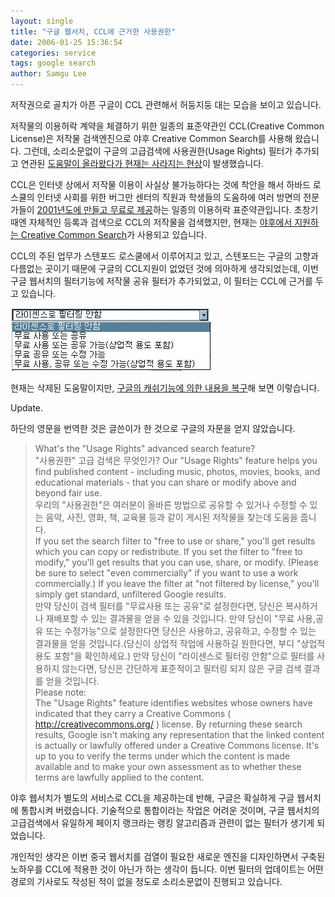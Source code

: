 ```yaml
---
layout: single
title: "구글 웹서치, CCL에 근거한 사용권한"
date: 2006-01-25 15:36:54
categories: service
tags: google search
author: Samgu Lee
---
```


저작권으로 골치가 아픈 구글이 CCL 관련해서 허둥지둥 대는 모습을 보이고 있습니다.

저작물의 이용허락 계약을 체결하기 위한 일종의 표준약관인 CCL(Creative Common License)은 저작물 검색엔진으로 야후 Creative Common Search를 사용해 왔습니다. 그런데, 소리소문없이 구글의 고급검색에 사용권한(Usage Rights) 필터가 추가되고 연관된 [도움말이 올라왔다가 현재는 사라지는 현상](http://www.google.com/support/bin/answer.py?answer=29508)이 발생했습니다.

CCL은 인터넷 상에서 저작물 이용이 사실상 불가능하다는 것에 착안을 해서 하바드 로스쿨의 인터넷 사회를 위한 버그만 센터의 직원과 학생들의 도움하에 여러 방면의 전문가들이 [2001년도에 만들고 무료로 제공](http://www.creativecommons.or.kr/faq/faq.php)하는 일종의 이용허락 표준약관입니다. 초창기 때엔 자체적인 등록과 검색으로 CCL의 저작물을 검색했지만, 현재는 [야후에서 지원하는 Creative Common Search](http://search.yahoo.com/cc)가 사용되고 있습니다.

CCL의 주된 업무가 스텐포드 로스쿨에서 이루어지고 있고, 스텐포드는 구글의 고향과 다름없는 곳이기 때문에 구글의 CCL지원이 없었던 것에 의아하게 생각되었는데, 이번 구글 웹서치의 필터기능에 저작물 공유 필터가 추가되었고, 이 필터는 CCL에 근거를 두고 있습니다.

![구글 서치 Creative Commons 필터](/assets/google_search_ccl_filter.jpg)

현재는 삭제된 도움말이지만, [구글의 캐쉬기능에 의한 내용을 복구](http://66.102.7.104/search?q=cache:RyhWA2yMqysJ:www.google.com/support/bin/answer.py%3Fanswer%3D29508+google+Usage+Rights&hl=ko&gl=kr&ct=clnk&cd=1&lr=lang_en|lang_ko)해 보면 이렇습니다.

Update.

하단의 영문을 번역한 것은 글쓴이가 한 것으로 구글의 자문을 얻지 않았습니다.

> What's the "Usage Rights" advanced search feature?  
> "사용권한" 고급 검색은 무엇인가?
> Our "Usage Rights" feature helps you find published content - including music, photos, movies, books, and educational materials - that you can share or modify above and beyond fair use.  
> 우리의 "사용권한"은 여러분이 올바른 방법으로 공유할 수 있거나 수정할 수 있는 음악, 사진, 영화, 책, 교육물 등과 같이 게시된 저작물을 찾는데 도움을 줍니다.  
> If you set the search filter to "free to use or share," you'll get results which you can copy or redistribute. If you set the filter to "free to modify," you'll get results that you can use, share, or modify. (Please be sure to select "even commercially" if you want to use a work commercially.) If you leave the filter at "not filtered by license," you'll simply get standard, unfiltered Google results.  
> 만약 당신이 검색 필터를 "무료사용 또는 공유"로 설정한다면, 당신은 복사하거나 재배포할 수 있는 결과물을 얻을 수 있을 것입니다. 만약 당신이 "무료 사용,공유 또는 수정가능"으로 설정한다면 당신은 사용하고, 공유하고, 수정할 수 있는 결과물을 얻을 것입니다.(당신이 상업적 작업에 사용하길 원한다면, 부디 "상업적 용도 포함"을 확인하세요.) 만약 당신이 "라이센스로 필터링 안함"으로 필터를 사용하지 않는다면, 당신은 간단하게 표준적이고 필터링 되지 않은 구글 검색 결과를 얻을 것입니다.  
> Please note:  
> The "Usage Rights" feature identifies websites whose owners have indicated that they carry a Creative Commons ( http://creativecommons.org/ ) license. By returning these search results, Google isn't making any representation that the linked content is actually or lawfully offered under a Creative Commons license. It's up to you to verify the terms under which the content is made available and to make your own assessment as to whether these terms are lawfully applied to the content.

야후 웹서치가 별도의 서비스로 CCL을 제공하는데 반해, 구글은 확실하게 구글 웹서치에 통합시켜 버렸습니다. 기술적으로 통합이라는 작업은 어려운 것이며, 구글 웹서치의 고급검색에서 유일하게 페이지 랭크라는 랭킹 알고리즘과 관련이 없는 필터가 생기게 되었습니다.

개인적인 생각은 이번 중국 웹서치를 검열이 필요한 새로운 엔진을 디자인하면서 구축된 노하우를 CCL에 적용한 것이 아닌가 하는 생각이 듭니다. 이번 필터의 업데이트는 어떤 경로의 기사로도 작성된 적이 없을 정도로 소리소문없이 진행되고 있습니다.

